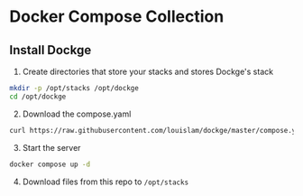 # Docker Compose Collection

## Install Dockge

1. Create directories that store your stacks and stores Dockge's stack

```bash
mkdir -p /opt/stacks /opt/dockge
cd /opt/dockge
```

2. Download the compose.yaml

```bash
curl https://raw.githubusercontent.com/louislam/dockge/master/compose.yaml --output compose.yaml
```

3. Start the server

```bash
docker compose up -d
```

4. Download files from this repo to `/opt/stacks`

